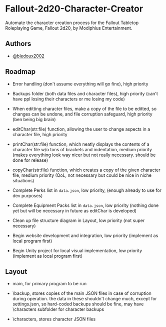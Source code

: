  # Fallout-2d20-Character-Creator

Automate the character creation process for the Fallout Tabletop Roleplaying Game, Fallout 2d20, by Modiphius Entertainment.


## Authors

- [@bledoux2002](https://www.github.com/bledoux2002)


## Roadmap

- Error handling (don't assume everything will go fine), high priority

- Backups folder (both data files and character files), high priority (can't have ppl losing their characters or me losing my code)

- When editting character files, make a copy of the file to be editted, so changes can be undone, and file corruption safeguard, high priority (ben being big brain)

- editChar(str:file) function, allowing the user to change aspects in a character file, high priority

- printChar(str:file) function, which neatly displays the contents of a character file w/o tons of brackets and indentation, medium priority (makes everything look way nicer but not really necessary. should be done for release)

- copyChar(str:file) function, which creates a copy of the given character file, medium priority (QoL, not necessary but could be nice in niche situations)

- Complete Perks list in `data.json`, low priority, (enough already to use for dev purposes)

- Complete Equipment Packs list in `data.json`, low priority (nothing done yet but will be necessary in future as editChar is developed)

- Clean up file structure diagram in Layout, low priority (not super necessary)

- Begin website development and integration, low priority (implement as local program first)

- Begin Unity project for local visual implementation, low priority (implement as local program first)

## Layout

- main, for primary program to be run

- \backup, stores copies of the main JSON files in case of corruption during operation. the data in these shouldn't change much, except for settings.json, so hard-coded backups should be fine, may have \characters subfolder for character backups

- \characters, stores character JSON files